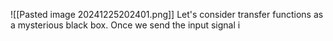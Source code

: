![[Pasted image 20241225202401.png]]
Let's consider transfer functions as a mysterious black box. Once we send the input signal i